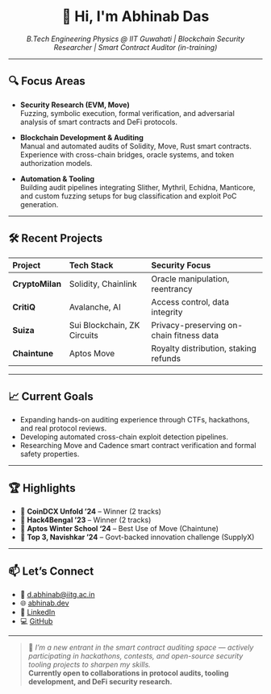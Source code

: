 <h1 align="center">👋 Hi, I'm Abhinab Das</h1>
<p align="center"><em>B.Tech Engineering Physics @ IIT Guwahati | Blockchain Security Researcher | Smart Contract Auditor (in-training)</em></p>

---

## 🔍 Focus Areas

- **Security Research (EVM, Move)**  
  Fuzzing, symbolic execution, formal verification, and adversarial analysis of smart contracts and DeFi protocols.

- **Blockchain Development & Auditing**  
  Manual and automated audits of Solidity, Move, Rust smart contracts. Experience with cross-chain bridges, oracle systems, and token authorization models.

- **Automation & Tooling**  
  Building audit pipelines integrating Slither, Mythril, Echidna, Manticore, and custom fuzzing setups for bug classification and exploit PoC generation.

---

## 🛠️ Recent Projects

| Project | Tech Stack | Security Focus |
|:--------|:------------|:----------------|
| **CryptoMilan** | Solidity, Chainlink | Oracle manipulation, reentrancy |
| **CritiQ** | Avalanche, AI | Access control, data integrity |
| **Suiza** | Sui Blockchain, ZK Circuits | Privacy-preserving on-chain fitness data |
| **Chaintune** | Aptos Move | Royalty distribution, staking refunds |

---

## 📈 Current Goals

- Expanding hands-on auditing experience through CTFs, hackathons, and real protocol reviews.
- Developing automated cross-chain exploit detection pipelines.
- Researching Move and Cadence smart contract verification and formal safety properties.

---

## 🏆 Highlights

- 🥇 **CoinDCX Unfold ’24** – Winner (2 tracks)  
- 🥇 **Hack4Bengal ’23** – Winner (2 tracks)  
- 🥇 **Aptos Winter School ‘24** – Best Use of Move (Chaintune)  
- 🏅 **Top 3, Navishkar ’24** – Govt-backed innovation challenge (SupplyX)

---

## 📫 Let’s Connect

- 📧 [d.abhinab@iitg.ac.in](mailto:d.abhinab@iitg.ac.in)
- 🌐 [abhinab.dev](https://abhinab.dev)
- 🔗 [LinkedIn](https://www.linkedin.com/in/abhinab-das-246728270/)
- 💻 [GitHub](https://github.com/abhinabphy)

---

> 📌 *I’m a new entrant in the smart contract auditing space — actively participating in hackathons, contests, and open-source security tooling projects to sharpen my skills.*  
> **Currently open to collaborations in protocol audits, tooling development, and DeFi security research.**

